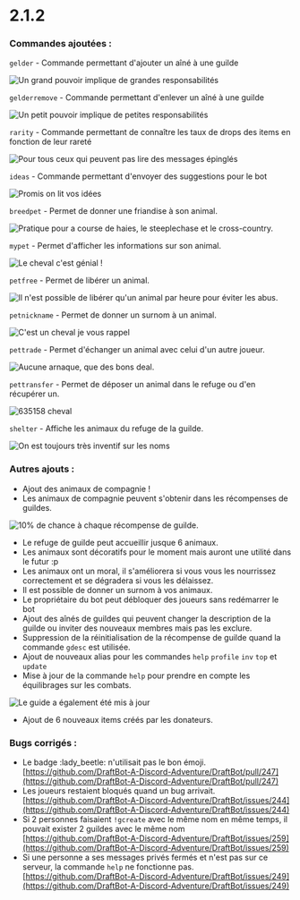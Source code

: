 # 2.1.2

### Commandes ajoutées :

`gelder` - Commande permettant d'ajouter un aîné à une guilde&#x20;

![Un grand pouvoir implique de grandes responsabilités](<../.gitbook/assets/image (101).png>)

`gelderremove` - Commande permettant d'enlever un aîné à une guilde&#x20;

![Un petit pouvoir implique de petites responsabilités](<../.gitbook/assets/image (110).png>)

`rarity` - Commande permettant de connaître les taux de drops des items en fonction de leur rareté

![Pour tous ceux qui peuvent pas lire des messages épinglés](<../.gitbook/assets/image (90).png>)

`ideas` - Commande permettant d'envoyer des suggestions pour le bot&#x20;

![Promis on lit vos idées](<../.gitbook/assets/image (188).png>)

`breedpet` - Permet de donner une friandise à son animal.&#x20;

![Pratique pour a course de haies, le steeplechase et le cross-country.](<../.gitbook/assets/image (166).png>)

`mypet` - Permet d'afficher les informations sur son animal.

![Le cheval c'est génial !](<../.gitbook/assets/image (128).png>)

&#x20;`petfree` - Permet de libérer un animal.&#x20;

![Il n'est possible de libérer qu'un animal par heure pour éviter les abus.](<../.gitbook/assets/image (58).png>)

`petnickname` - Permet de donner un surnom à un animal.&#x20;

![C'est un cheval je vous rappel](<../.gitbook/assets/image (20).png>)

`pettrade` - Permet d'échanger un animal avec celui d'un autre joueur.&#x20;

![Aucune arnaque, que des bons deal.](<../.gitbook/assets/image (114).png>)

`pettransfer` - Permet de déposer un animal dans le refuge ou d'en récupérer un.&#x20;

![635158 cheval ](<../.gitbook/assets/image (167).png>)

`shelter` - Affiche les animaux du refuge de la guilde.

![On est toujours très inventif sur les noms](<../.gitbook/assets/image (87).png>)

### Autres ajouts :

* Ajout des animaux de compagnie !&#x20;
* Les animaux de compagnie peuvent s'obtenir dans les récompenses de guildes.&#x20;

![10% de chance à chaque récompense de guilde.](<../.gitbook/assets/image (97) (1).png>)

* Le refuge de guilde peut accueillir jusque 6 animaux.&#x20;
* Les animaux sont décoratifs pour le moment mais auront une utilité dans le futur :p&#x20;
* Les animaux ont un moral, il s'améliorera si vous vous les nourrissez correctement et se dégradera si vous les délaissez.&#x20;
* Il est possible de donner un surnom à vos animaux.
* Le propriétaire du bot peut débloquer des joueurs sans redémarrer le bot
* Ajout des aînés de guildes qui peuvent changer la description de la guilde ou inviter des nouveaux membres mais pas les exclure.&#x20;
* Suppression de la réinitialisation de la récompense de guilde quand la commande `gdesc` est utilisée.&#x20;
* Ajout de nouveaux alias pour les commandes `help` `profile` `inv` `top` et `update`&#x20;
* Mise à jour de la commande `help` pour prendre en compte les équilibrages sur les combats.&#x20;

![Le guide a également été mis à jour](<../.gitbook/assets/image (118).png>)

* Ajout de 6 nouveaux items créés par les donateurs.

### Bugs corrigés :

* Le badge :lady\_beetle: n'utilisait pas le bon émoji. [https://github.com/DraftBot-A-Discord-Adventure/DraftBot/pull/247](https://github.com/DraftBot-A-Discord-Adventure/DraftBot/pull/247)
* Les joueurs restaient bloqués quand un bug arrivait. [https://github.com/DraftBot-A-Discord-Adventure/DraftBot/issues/244](https://github.com/DraftBot-A-Discord-Adventure/DraftBot/issues/244)
* Si 2 personnes faisaient `!gcreate` avec le même nom en même temps, il pouvait exister 2 guildes avec le même nom [https://github.com/DraftBot-A-Discord-Adventure/DraftBot/issues/259](https://github.com/DraftBot-A-Discord-Adventure/DraftBot/issues/259)
* Si une personne a ses messages privés fermés et n'est pas sur ce serveur, la commande `help` ne fonctionne pas. [https://github.com/DraftBot-A-Discord-Adventure/DraftBot/issues/249](https://github.com/DraftBot-A-Discord-Adventure/DraftBot/issues/249)

